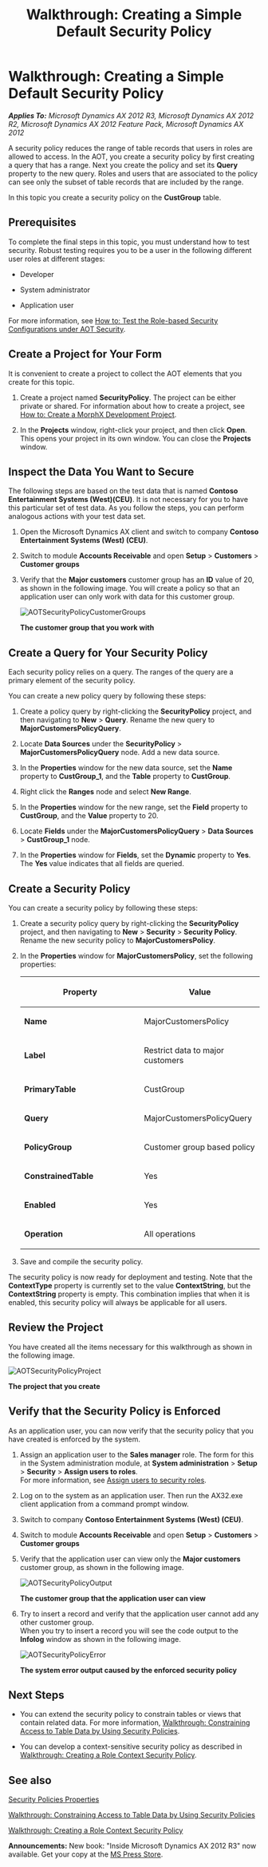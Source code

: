 ﻿---
title: 'Walkthrough: Creating a Simple Default Security Policy'
TOCTitle: 'Walkthrough: Creating a Simple Default Security Policy'
ms:assetid: 78c99b29-36e7-4c99-a163-5ea9314e0122
ms:mtpsurl: https://msdn.microsoft.com/en-us/library/Hh272121(v=AX.60)
ms:contentKeyID: 36536818
ms.date: 05/18/2015
mtps_version: v=AX.60
---

# Walkthrough: Creating a Simple Default Security Policy 


_**Applies To:** Microsoft Dynamics AX 2012 R3, Microsoft Dynamics AX 2012 R2, Microsoft Dynamics AX 2012 Feature Pack, Microsoft Dynamics AX 2012_

A security policy reduces the range of table records that users in roles are allowed to access. In the AOT, you create a security policy by first creating a query that has a range. Next you create the policy and set its **Query** property to the new query. Roles and users that are associated to the policy can see only the subset of table records that are included by the range.

In this topic you create a security policy on the **CustGroup** table.

## Prerequisites

To complete the final steps in this topic, you must understand how to test security. Robust testing requires you to be a user in the following different user roles at different stages:

  - Developer

  - System administrator

  - Application user

For more information, see [How to: Test the Role-based Security Configurations under AOT Security](how-to-test-the-role-based-security-configurations-under-aot-security.md).

## Create a Project for Your Form

It is convenient to create a project to collect the AOT elements that you create for this topic.

1.  Create a project named **SecurityPolicy**. The project can be either private or shared. For information about how to create a project, see [How to: Create a MorphX Development Project](how-to-create-a-morphx-development-project.md).

2.  In the **Projects** window, right-click your project, and then click **Open**. This opens your project in its own window. You can close the **Projects** window.

## Inspect the Data You Want to Secure

The following steps are based on the test data that is named **Contoso Entertainment Systems (West)(CEU)**. It is not necessary for you to have this particular set of test data. As you follow the steps, you can perform analogous actions with your test data set.

1.  Open the Microsoft Dynamics AX client and switch to company **Contoso Entertainment Systems (West) (CEU)**.

2.  Switch to module **Accounts Receivable** and open **Setup** \> **Customers** \> **Customer groups**

3.  Verify that the **Major customers** customer group has an **ID** value of 20, as shown in the following image. You will create a policy so that an application user can only work with data for this customer group.
    
    ![AOTSecurityPolicyCustomerGroups](images/Hh272121.AOTSecurityPolicyCustomerGroups(en-us,AX.60).jpg "AOTSecurityPolicyCustomerGroups")
    
    **The customer group that you work with**

## Create a Query for Your Security Policy

Each security policy relies on a query. The ranges of the query are a primary element of the security policy.

You can create a new policy query by following these steps:

1.  Create a policy query by right-clicking the **SecurityPolicy** project, and then navigating to **New** \> **Query**. Rename the new query to **MajorCustomersPolicyQuery**.

2.  Locate **Data Sources** under the **SecurityPolicy** \> **MajorCustomersPolicyQuery** node. Add a new data source.

3.  In the **Properties** window for the new data source, set the **Name** property to **CustGroup\_1**, and the **Table** property to **CustGroup**.

4.  Right click the **Ranges** node and select **New Range**.

5.  In the **Properties** window for the new range, set the **Field** property to **CustGroup**, and the **Value** property to 20.

6.  Locate **Fields** under the **MajorCustomersPolicyQuery** \> **Data Sources** \> **CustGroup\_1** node.

7.  In the **Properties** window for **Fields**, set the **Dynamic** property to **Yes**. The **Yes** value indicates that all fields are queried.

## Create a Security Policy

You can create a security policy by following these steps:

1.  Create a security policy query by right-clicking the **SecurityPolicy** project, and then navigating to **New** \> **Security** \> **Security Policy**. Rename the new security policy to **MajorCustomersPolicy**.

2.  In the **Properties** window for **MajorCustomersPolicy**, set the following properties:
    
    <table>
    <colgroup>
    <col style="width: 50%" />
    <col style="width: 50%" />
    </colgroup>
    <thead>
    <tr class="header">
    <th><p>Property</p></th>
    <th><p>Value</p></th>
    </tr>
    </thead>
    <tbody>
    <tr class="odd">
    <td><p><strong>Name</strong></p></td>
    <td><p>MajorCustomersPolicy</p></td>
    </tr>
    <tr class="even">
    <td><p><strong>Label</strong></p></td>
    <td><p>Restrict data to major customers</p></td>
    </tr>
    <tr class="odd">
    <td><p><strong>PrimaryTable</strong></p></td>
    <td><p>CustGroup</p></td>
    </tr>
    <tr class="even">
    <td><p><strong>Query</strong></p></td>
    <td><p>MajorCustomersPolicyQuery</p></td>
    </tr>
    <tr class="odd">
    <td><p><strong>PolicyGroup</strong></p></td>
    <td><p>Customer group based policy</p></td>
    </tr>
    <tr class="even">
    <td><p><strong>ConstrainedTable</strong></p></td>
    <td><p>Yes</p></td>
    </tr>
    <tr class="odd">
    <td><p><strong>Enabled</strong></p></td>
    <td><p>Yes</p></td>
    </tr>
    <tr class="even">
    <td><p><strong>Operation</strong></p></td>
    <td><p>All operations</p></td>
    </tr>
    </tbody>
    </table>


3.  Save and compile the security policy.

The security policy is now ready for deployment and testing. Note that the **ContextType** property is currently set to the value **ContextString**, but the **ContextString** property is empty. This combination implies that when it is enabled, this security policy will always be applicable for all users.

## Review the Project

You have created all the items necessary for this walkthrough as shown in the following image.

![AOTSecurityPolicyProject](images/Hh272121.AOTSecurityPolicyProject(en-us,AX.60).jpg "AOTSecurityPolicyProject")

**The project that you create**

## Verify that the Security Policy is Enforced

As an application user, you can now verify that the security policy that you have created is enforced by the system.

1.  Assign an application user to the **Sales manager** role. The form for this in the System administration module, at **System administration** \> **Setup** \> **Security** \> **Assign users to roles**.  
    For more information, see [Assign users to security roles](https://msdn.microsoft.com/en-us/library/gg751367\(v=ax.60\)).

2.  Log on to the system as an application user. Then run the AX32.exe client application from a command prompt window.

3.  Switch to company **Contoso Entertainment Systems (West) (CEU)**.

4.  Switch to module **Accounts Receivable** and open **Setup** \> **Customers** \> **Customer groups**

5.  Verify that the application user can view only the **Major customers** customer group, as shown in the following image.
    
    ![AOTSecurityPolicyOutput](images/Hh300643.AOTSecurityPolicyOutput(en-us,AX.60).jpg "AOTSecurityPolicyOutput")
    
    **The customer group that the application user can view**

6.  Try to insert a record and verify that the application user cannot add any other customer group.  
    When you try to insert a record you will see the code output to the **Infolog** window as shown in the following image.
    
    ![AOTSecurityPolicyError](images/Hh272121.AOTSecurityPolicyError(en-us,AX.60).jpg "AOTSecurityPolicyError")
    
    **The system error output caused by the enforced security policy**

## Next Steps

  - You can extend the security policy to constrain tables or views that contain related data. For more information, [Walkthrough: Constraining Access to Table Data by Using Security Policies](walkthrough-constraining-access-to-table-data-by-using-security-policies.md).

  - You can develop a context-sensitive security policy as described in [Walkthrough: Creating a Role Context Security Policy](walkthrough-creating-a-role-context-security-policy.md).

## See also

[Security Policies Properties](security-policies-properties.md)

[Walkthrough: Constraining Access to Table Data by Using Security Policies](walkthrough-constraining-access-to-table-data-by-using-security-policies.md)

[Walkthrough: Creating a Role Context Security Policy](walkthrough-creating-a-role-context-security-policy.md)

  
**Announcements:** New book: "Inside Microsoft Dynamics AX 2012 R3" now available. Get your copy at the [MS Press Store](https://www.microsoftpressstore.com/store/inside-microsoft-dynamics-ax-2012-r3-9780735685109).

